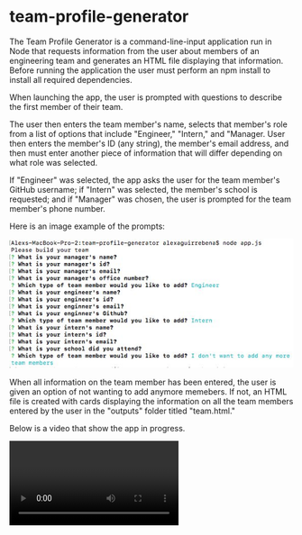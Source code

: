 # team-profile-generator



The Team Profile Generator is a command-line-input application run in Node that requests information from the user about members of an engineering team and generates an HTML file displaying that information. Before running the application the user must perform an npm install to install all required dependencies.

When launching the app, the user is prompted with questions to describe the first member of their team. 

The user then enters the team member's name, selects that member's role from a list of options that include "Engineer," "Intern," and "Manager. User then enters the member's ID (any string), the member's email address, and then must enter another piece of information that will differ depending on what role was selected. 

If "Engineer" was selected, the app asks the user for the team member's GitHub username; if "Intern" was selected, the member's school is requested; and if "Manager" was chosen, the user is prompted for the team member's phone number.

Here is an image example of the prompts:

![](Images/Team%20generator%20image.jpg)

When all information on the team member has been entered, the user is given an option of not wanting to add anymore memebers. If not, an HTML file is created with cards displaying the information on all the team members entered by the user in the "outputs" folder titled "team.html."

Below is a video that show the app in progress.

![](Images/TeamProfilevideomp4.mp4)